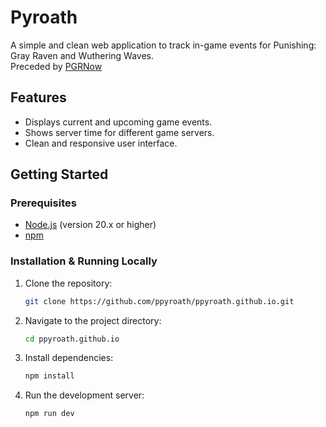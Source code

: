 # Pyroath

A simple and clean web application to track in-game events for Punishing: Gray Raven and Wuthering Waves.<br>
Preceded by [PGRNow](https://pgrnow.github.io)

## Features

-   Displays current and upcoming game events.
-   Shows server time for different game servers.
-   Clean and responsive user interface.


## Getting Started

### Prerequisites

-   [Node.js](https://nodejs.org/en/) (version 20.x or higher)
-   [npm](https://www.npmjs.com/)

### Installation & Running Locally

1.  Clone the repository:
    ```sh
    git clone https://github.com/ppyroath/ppyroath.github.io.git
    ```
2.  Navigate to the project directory:
    ```sh
    cd ppyroath.github.io
    ```
3.  Install dependencies:
    ```sh
    npm install
    ```
4.  Run the development server:
    ```sh
    npm run dev
    ```


